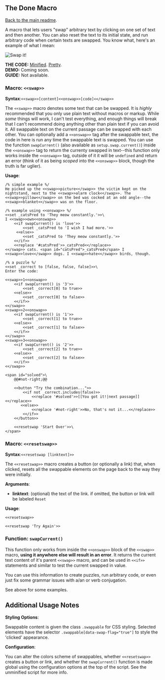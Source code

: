 ## The Done Macro

[Back to the main readme](https://github.com/ChapelR/custom-macros-for-sugarcube-2/blob/master/readme.md).

A macro that lets users "swap" arbitrary text by clicking on one set of text and then another. You can also reset the text to its initial state, and run arbitrary code when certain texts are swapped. You know what, here's an example of what I mean:

![Swap it!](https://i.imgur.com/XBB1oRr.gif)

**THE CODE:** [Minified](https://github.com/ChapelR/custom-macros-for-sugarcube-2/blob/master/scripts/minified/swap-macro-set.min.js). [Pretty](https://github.com/ChapelR/custom-macros-for-sugarcube-2/blob/master/scripts/swap-macro-set.js).  
**DEMO:** Coming soon.  
**GUIDE:** Not available.

### Macro: `<<swap>>`

**Syntax**:`<<swap>>[content]<<onswap>>[code]<</swap>>`

The `<<swap>>` macro denotes some text that can be swapped. It is *highly* recommended that you only use plain text without macros or markup. While *some* things will work, I can't test everything, and enough things will break that I can't recommend doing anything other than plain text if you can avoid it. All swappable text on the current passage can be swapped with each other. You can optionally add a `<<onswap>>` tag after the swappable text, the code in here is run any time the swappable text is swapped. You can use the function `swapCurrent()` (also available as `setup.swap.current()`) inside the `<<onswap>>` tag to return the currenty swapped in text--this function only works inside the `<<onswap>>` tag, outside of it it will be `undefined` and return an error (think of it as being *scoped* into the `<<onswap>>` block, though the truth is far uglier).

**Usage**:
```
/% simple example %/
He picked up the <<swap>>picture<</swap>> the victim kept on the nightstand, next to the <<swap>>alarm clock<</swap>>. The <<swap>>pillow<</swap>> on the bed was cocked at an odd angle--the <<swap>>blanket<</swap>> was on the floor.

/% example using <<onswap>> %/
<<set _catsPred to 'They meow constantly.'>>\
I <<swap>>own<<onswap>>
    <<if swapCurrent() is 'love'>>
        <<set _catsPred to 'I wish I had more.'>>
     <<else>>
        <<set _catsPred to 'They meow constantly.'>>
    <</if>>
    <<replace '#catsPred'>>_catsPred<</replace>>
<</swap>> cats. <span id="catsPred">_catsPred</span> I <<swap>>love<</swap>> dogs. I <<swap>>hate<</swap>> birds, though.

/% a puzzle %/
<<set _correct to [false, false, false]>>\
Enter the code:

<<swap>>1<<onswap>>
    <<if swapCurrent() is '3'>>
        <<set _correct[0] to true>>
    <<else>>
        <<set _correct[0] to false>>
    <</if>>
<</swap>>
<<swap>>2<<onswap>>
    <<if swapCurrent() is '1'>>
        <<set _correct[1] to true>>
    <<else>>
        <<set _correct[1] to false>>
    <</if>>
<</swap>>
<<swap>>3<<onswap>>
    <<if swapCurrent() is '2'>>
        <<set _correct[2] to true>>
    <<else>>
        <<set _correct[2] to false>>
    <</if>>
<</swap>>

<span id="solved">\
    @@#not-right;@@

    <<button "Try the combination...">>
        <<if not _correct.includes(false)>>
            <<replace '#solved'>>[[You got it!|next passage]]<</replace>>
       <<else>>
            <<replace '#not-right'>>No, that's not it...<</replace>>
        <</if>>
    <</button>>

    <<resetswap 'Start Over'>>\
</span>
```

### Macro: `<<resetswap>>`

**Syntax**:`<<resetswap [linktext]>>`

The `<<resetswap>>` macro creates a button (or optionally a link) that, when clicked, resets all the swappable elements on the page back to the way they were initially.

**Arguments**:

 * **linktext**: (optional) the text of the link. if omitted, the button or link will be labeled `Reset`

**Usage**:
```
<<resetswap>>

<<resetswap 'Try Again'>>
```


### Function: `swapCurrent()`

This function only works from inside the `<<onswap>>` block of the `<<swap>>` macro, **using it anywhere else will result in an error**. It returns the current text content of it's parent `<<swap>>` macro, and can be used in `<<if>>` statements and similar to test the current swapped in value.

You can use this information to create puzzles, run arbitrary code, or even just fix some grammar issues with a/an or verb conjugation.

See above for some examples.

## Additional Usage Notes

**Styling Options**:

Swappable content is given the class `.swappable` for CSS styling. Selected elements have the selector `.swappable[data-swap-flag="true"]` to style the 'clicked' appearance.

**Configuration**:

You can alter the colors scheme of swappables, whether `<<resetswap>>` creates a button or link, and whether the `swapCurrent()` function is made global using the configuration options at the top of the script.  See the unminified script for more info.